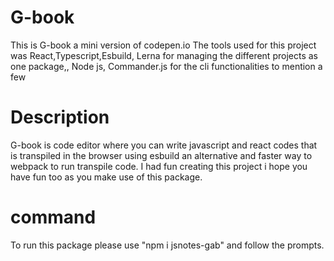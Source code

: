 # G-book
This is G-book a mini version of codepen.io 
The tools used for this project was React,Typescript,Esbuild, Lerna for managing the different projects as one package,, Node js, Commander.js for the cli functionalities to mention a few
# Description
G-book is code editor where you can write javascript and react codes that is transpiled in the browser using esbuild an alternative and faster way to webpack to run transpile code.
I had fun creating this project i hope you have fun too as you make use of this package.
# command
To run this package please use "npm i jsnotes-gab" and follow the prompts.
